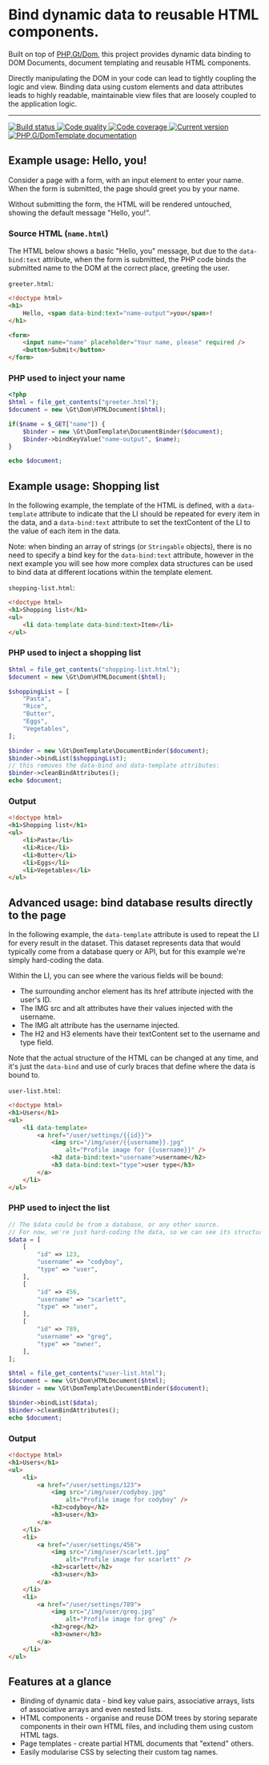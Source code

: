 # Bind dynamic data to reusable HTML components.

Built on top of [PHP.Gt/Dom][dom], this project provides dynamic data binding to DOM Documents, document templating and reusable HTML components.

Directly manipulating the DOM in your code can lead to tightly coupling the logic and view. Binding data using custom elements and data attributes leads to highly readable, maintainable view files that are loosely coupled to the application logic.  

***

<a href="https://github.com/PhpGt/DomTemplate/actions" target="_blank">
	<img src="https://badge.status.php.gt/domtemplate-build.svg" alt="Build status" />
</a>
<a href="https://scrutinizer-ci.com/g/PhpGt/DomTemplate" target="_blank">
	<img src="https://badge.status.php.gt/domtemplate-quality.svg" alt="Code quality" />
</a>
<a href="https://scrutinizer-ci.com/g/PhpGt/DomTemplate" target="_blank">
	<img src="https://badge.status.php.gt/domtemplate-coverage.svg" alt="Code coverage" />
</a>
<a href="https://packagist.org/packages/PhpGt/DomTemplate" target="_blank">
	<img src="https://badge.status.php.gt/domtemplate-version.svg" alt="Current version" />
</a>
<a href="http://www.php.gt/domtemplate" target="_blank">
	<img src="https://badge.status.php.gt/domtemplate-docs.svg" alt="PHP.G/DomTemplate documentation" />
</a>

## Example usage: Hello, you!

Consider a page with a form, with an input element to enter your name. When the form is submitted, the page should greet you by your name.

Without submitting the form, the HTML will be rendered untouched, showing the default message "Hello, you!".

### Source HTML (`name.html`)

The HTML below shows a basic "Hello, you" message, but due to the `data-bind:text` attribute, when the form is submitted, the PHP code binds the submitted name to the DOM at the correct place, greeting the user.

`greeter.html`:

```html
<!doctype html>
<h1>
	Hello, <span data-bind:text="name-output">you</span>!
</h1>

<form>
	<input name="name" placeholder="Your name, please" required />
	<button>Submit</button>
</form>
```

### PHP used to inject your name

```php
<?php
$html = file_get_contents("greeter.html");
$document = new \Gt\Dom\HTMLDocument($html);

if($name = $_GET["name"]) {
	$binder = new \Gt\DomTemplate\DocumentBinder($document);
	$binder->bindKeyValue("name-output", $name);
}

echo $document;
```

## Example usage: Shopping list

In the following example, the template of the HTML is defined, with a `data-template` attribute to indicate that the LI should be repeated for every item in the data, and a `data-bind:text` attribute to set the textContent of the LI to the value of each item in the data.

Note: when binding an array of strings (or `Stringable` objects), there is no need to specify a bind key for the `data-bind:text` attribute, however in the next example you will see how more complex data structures can be used to bind data at different locations within the template element.

`shopping-list.html`:

```html
<!doctype html>
<h1>Shopping list</h1>
<ul>
	<li data-template data-bind:text>Item</li>
</ul>
```

### PHP used to inject a shopping list

```php
$html = file_get_contents("shopping-list.html");
$document = new \Gt\Dom\HTMLDocument($html);

$shoppingList = [
	"Pasta",
	"Rice",
	"Butter",
	"Eggs",
	"Vegetables",
];

$binder = new \Gt\DomTemplate\DocumentBinder($document);
$binder->bindList($shoppingList);
// this removes the data-bind and data-template attributes:
$binder->cleanBindAttributes(); 
echo $document;
```

### Output

```html
<!doctype html>
<h1>Shopping list</h1>
<ul>
	<li>Pasta</li>
	<li>Rice</li>
	<li>Butter</li>
	<li>Eggs</li>
	<li>Vegetables</li>
</ul>
```

## Advanced usage: bind database results directly to the page

In the following example, the `data-template` attribute is used to repeat the LI for every result in the dataset. This dataset represents data that would typically come from a database query or API, but for this example we're simply hard-coding the data.

Within the LI, you can see where the various fields will be bound:

+ The surrounding anchor element has its href attribute injected with the user's ID.
+ The IMG src and alt attributes have their values injected with the username.
+ The IMG alt attribute has the username injected.
+ The H2 and H3 elements have their textContent set to the username and type field.

Note that the actual structure of the HTML can be changed at any time, and it's just the `data-bind` and use of curly braces that define where the data is bound to.

`user-list.html`:
```html
<!doctype html>
<h1>Users</h1>
<ul>
	<li data-template>
		<a href="/user/settings/{{id}}">
			<img src="/img/user/{{username}}.jpg" 
				alt="Profile image for {{username}}" />
			<h2 data-bind:text="username">username</h2>
			<h3 data-bind:text="type">user type</h3>
		</a>
	</li>
</ul>
```

### PHP used to inject the list

```php
// The $data could be from a database, or any other source.
// For now, we're just hard-coding the data, so we can see its structure.
$data = [
	[
		"id" => 123,
		"username" => "codyboy",
		"type" => "user",
	],
	[
		"id" => 456,
		"username" => "scarlett",
		"type" => "user",
	],
	[
		"id" => 789,
		"username" => "greg",
		"type" => "owner",
	],
];

$html = file_get_contents("user-list.html");
$document = new \Gt\Dom\HTMLDocument($html);
$binder = new \Gt\DomTemplate\DocumentBinder($document);

$binder->bindList($data);
$binder->cleanBindAttributes();
echo $document;
```

### Output

```html
<!doctype html>
<h1>Users</h1>
<ul>
	<li>
		<a href="/user/settings/123">
			<img src="/img/user/codyboy.jpg" 
				alt="Profile image for codyboy" />
			<h2>codyboy</h2>
			<h3>user</h3>
		</a>
	</li>
	<li>
		<a href="/user/settings/456">
			<img src="/img/user/scarlett.jpg"
				alt="Profile image for scarlett" />
			<h2>scarlett</h2>
			<h3>user</h3>
		</a>
	</li>
	<li>
		<a href="/user/settings/789">
			<img src="/img/user/greg.jpg"
				alt="Profile image for greg" />
			<h2>greg</h2>
			<h3>owner</h3>
		</a>
	</li>
</ul>
```

Features at a glance
--------------------

+ Binding of dynamic data - bind key value pairs, associative arrays, lists of associative arrays and even nested lists.
+ HTML components - organise and reuse DOM trees by storing separate components in their own HTML files, and including them using custom HTML tags.
+ Page templates - create partial HTML documents that "extend" others.
+ Easily modularise CSS by selecting their custom tag names.

[dom]: https://www.php.gt/dom
